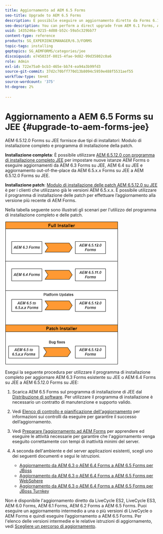 ```yaml
---
title: Aggiornamento ad AEM 6.5 Forms
seo-title: Upgrade to AEM 6.5 Forms
description: È possibile eseguire un aggiornamento diretto da Forms 6.1, Forms 6.2 AEM e LiveCycle ES4 SP1 a Forms 6.3.
seo-description: You can perform a direct upgrade from AEM 6.1 Forms, AEM 6.2 Forms, and LiveCycle ES4 SP1 to AEM 6.3 Forms.
uuid: 1435246a-9215-4d88-b52c-59a5c329bb77
content-type: reference
products: SG_EXPERIENCEMANAGER/6.3/FORMS
topic-tags: installing
geptopics: SG_AEMFORMS/categories/jee
discoiquuid: e745033f-8015-4fae-9d82-99d35802c0a6
role: Admin
exl-id: 722e75a0-bcb3-465e-bb74-ea94a3b99fd3
source-git-commit: 37d2c70bff770d13b8094c5959e488f5531aef55
workflow-type: tm+mt
source-wordcount: '375'
ht-degree: 2%

---
```


# Aggiornamento a AEM 6.5 Forms su JEE {#upgrade-to-aem-forms-jee}

AEM 6.5.12.0 Forms su JEE fornisce due tipi di installatori: Modulo di installazione completo e programma di installazione della patch.

**Installazione completa**: È possibile utilizzare [AEM 6.5.12.0 con programma di installazione completo JEE](https://experienceleague.adobe.com/docs/experience-manager-release-information/aem-release-updates/forms-updates/aem-forms-releases.html) per impostare nuove istanze AEM Forms o eseguire aggiornamenti da AEM 6.3 Forms su JEE, AEM 6.4 su JEE e aggiornamento out-of-the-place da AEM 6.5.x.x Forms su JEE a AEM 6.5.12.0 Forms su JEE.

**Installazione patch**: [Modulo di installazione delle patch AEM 6.5.12.0 su JEE](https://experienceleague.adobe.com/docs/experience-manager-release-information/aem-release-updates/forms-updates/aem-forms-releases.html) è per i clienti che utilizzano già le versioni AEM 6.5.x.x. È possibile utilizzare il programma di installazione delle patch per effettuare l’aggiornamento alla versione più recente di AEM Forms.

Nella tabella seguente sono illustrati gli scenari per l&#39;utilizzo del programma di installazione completo e delle patch.

![](assets/full-and-patch-installer.png)

Esegui la seguente procedura per utilizzare il programma di installazione completo per aggiornare AEM 6.3 Forms esistente su JEE o AEM 6.4 Forms su JEE a AEM 6.5.12.0 Forms su JEE:

1. Scarica AEM 6.5 Forms sul programma di installazione di JEE dal [Distribuzione di software](https://experience.adobe.com/#/downloads/content/software-distribution/it/aem.html). Per utilizzare il programma di installazione è necessario un contratto di manutenzione e supporto valido.
1. Vedi [Elenco di controllo e pianificazione dell&#39;aggiornamento](https://www.adobe.com/go/learn_aemforms_upgrade_checklist_65) per informazioni sui controlli da eseguire per garantire il successo dell’aggiornamento.
1. Vedi [Preparare l’aggiornamento ad AEM Forms](https://www.adobe.com/go/learn_aemforms_prepareupgrade_65) per apprendere ed eseguire le attività necessarie per garantire che l&#39;aggiornamento venga eseguito correttamente con tempi di inattività minimi del server.
1. A seconda dell&#39;ambiente e del server applicazioni esistenti, scegli uno dei seguenti documenti e segui le istruzioni.

   * [Aggiornamento da AEM 6.3 o AEM 6.4 Forms a AEM 6.5 Forms per JBoss](https://www.adobe.com/go/learn_aemforms_upgradeJBoss_65)
   * [Aggiornamento da AEM 6.3 o AEM 6.4 Forms a AEM 6.5 Forms per WebSphere](https://www.adobe.com/go/learn_aemforms_upgradeWebSphere_65)
   * [Aggiornamento da AEM 6.3 o AEM 6.4 Forms a AEM 6.5 Forms per JBoss Turnkey](https://www.adobe.com/go/learn_aemforms_upgradeTurnkey_65)

Non è disponibile l&#39;aggiornamento diretto da LiveCycle ES2, LiveCycle ES3, AEM 6.0 Forms, AEM 6.1 Forms, AEM 6.2 Forms a AEM 6.5 Forms. Puoi eseguire un aggiornamento intermedio a una o più versioni di LiveCycle o AEM Forms e quindi eseguire l’aggiornamento a AEM 6.5 Forms. Per l&#39;elenco delle versioni intermedie e le relative istruzioni di aggiornamento, vedi [Scegliere un percorso di aggiornamento](upgrade.md).
